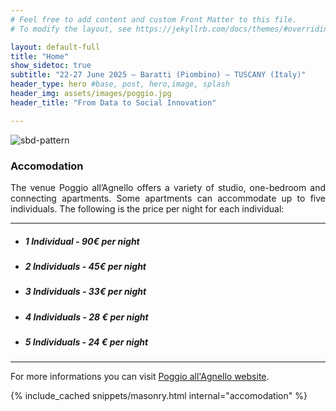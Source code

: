 ```yaml
---
# Feel free to add content and custom Front Matter to this file.
# To modify the layout, see https://jekyllrb.com/docs/themes/#overriding-theme-defaults

layout: default-full
title: "Home"
show_sidetoc: true
subtitle: "22-27 June 2025 – Baratti (Piombino) – TUSCANY (Italy)"
header_type: hero #base, post, hero,image, splash
header_img: assets/images/poggio.jpg
header_title: "From Data to Social Innovation"

---
```


<div class="full-width-wrapper">
    <img src="{{ site.baseurl }}/assets/images/header.svg" alt="sbd-pattern" class="full-width-image">
</div>

<div class="venue">
    <div class="container">
        <div class="row pt-2 ">
            <div class="col-md-8 offset-md-2 col-sm-12">
                <h3>Accomodation</h3>
                <p class="lead" style="text-align:justify">The venue Poggio all’Agnello offers a variety of studio, one-bedroom and connecting apartments. Some apartments can accommodate up to five individuals. The following is the price per night for each individual: </p>
                <hr>
                <ul>
                    <li><h5>1 Individual - <strong>90€ per night</strong></h5></li>
                    <li><h5>2 Individuals - <strong>45€ per night</strong></h5></li>
                    <li><h5>3 Individuals - <strong>33€ per night</strong></h5></li>
                    <li><h5>4 Individuals - <strong>28 € per night</strong></h5></li>
                    <li><h5>5 Individuals - <strong>24 € per night</strong></h5></li>
                </ul>
                <hr>
                <p>For more informations you can visit <a href="https://www.poggioallagnello.it/en/apartments/" target="_blank">Poggio all'Agnello website</a>.</p>
            </div>
        </div>
    </div>
</div>

<div class="container">
{% include_cached snippets/masonry.html internal="accomodation" %}
</div>

